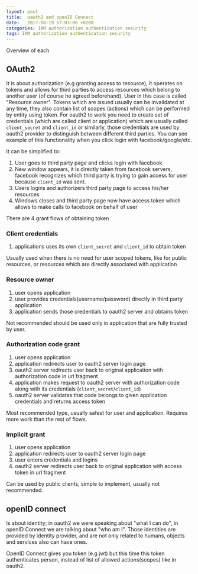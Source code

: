 ```yaml
---
layout: post
title:  oauth2 and openID Connect
date:   2017-08-19 17:03:06 +0200
categories: IAM authorization authentication security
tags: IAM authorization authentication security
---
```


Overview of each

## OAuth2

It is about authorization (e.g granting access to resource), it operates on tokens and allows for third parties to access resources which belong to another user (of course he agreed beforehand). User in this case is called "Resource owner". Tokens which are issued usually can be invalidated at any time, they also contain list of scopes (actions) which can be performed by entity using token. For oauth2 to work you need to create set of credentials (which are called client or application) which are usually called `client_secret` and `client_id` or similarly, those credentials are used by oauth2 provider to distinguish between different third parties. You can see example of this functionality when you click login with facebook/google/etc.

It can be simplified to:

1. User goes to third party page and clicks login with facebook
2. New window appears, it is directly taken from facebook servers, facebook recognizes which third party is trying to gain access for user because `client_id` was sent.
3. Users logins and authorizers third party page to access his/her resources
4. Windows closes and third party page now have access token which allows to make calls to facebook on behalf of user


There are 4 grant flows of obtaining token

### Client credentials

1. applications uses its own `client_secret` and `client_id` to obtain token

Usually used when there is no need for user scoped tokens, like for public resources, or resources which are directly associated with application

### Resource owner

1. user opens application
2. user provides credentials(username/password) directly in third party application
3. application sends those credentials to oauth2 server and obtains token

Not recommended should be used only in application that are fully trusted by user.

### Authorization code grant

1. user opens application
2. application redirects user to oauth2 server login page
3. oauth2 server redirects user back to original application with authorization code in url fragment
4. application makes request to oauth2 server with authorization code along with its credentials (`client_secret`/`client_id`)
5. oauth2 server validates that code belongs to given application credentials and returns access token

Most recommended type, usually safest for user and application. Requires more work than the rest of flows.

### Implicit grant

1. user opens application
2. application redirects user to oauth2 server login page
3. user enters credentials and logins
4. oauth2 server redirects user back to original application with access token in url fragment

Can be used by public clients, simple to implement, usually not recommended.

## openID connect

Is about identity; in oauth2 we were speaking about "what I can do", in openID Connect we are talking about "who am I". Those identities are provided by identity provider, and are not only related to humans, objects and services also can have ones.

OpenID Connect gives you token (e.g jwt) but this time this token authenticates person, instead of list of allowed actions(scopes) like in oauth2.

